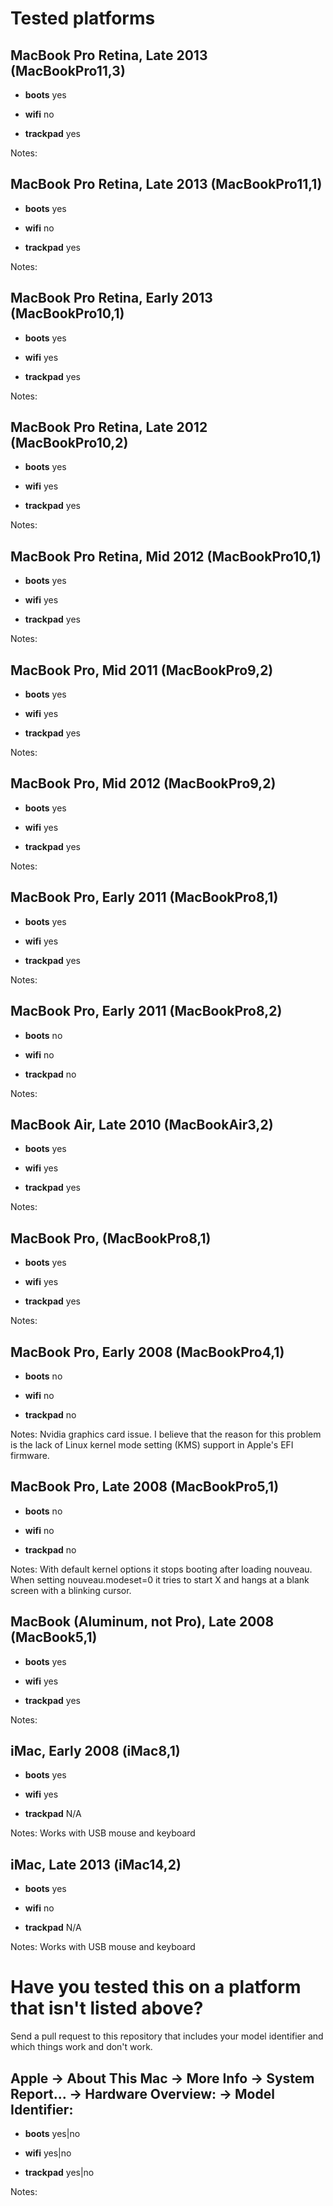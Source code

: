 # Tested platforms

## MacBook Pro Retina, Late 2013 (MacBookPro11,3)

* **boots** yes

* **wifi** no

* **trackpad** yes

Notes: 

## MacBook Pro Retina, Late 2013 (MacBookPro11,1)

* **boots** yes

* **wifi** no

* **trackpad** yes

Notes:

## MacBook Pro Retina, Early 2013 (MacBookPro10,1)

* **boots** yes

* **wifi** yes

* **trackpad** yes

Notes: 

## MacBook Pro Retina, Late 2012 (MacBookPro10,2)

* **boots** yes

* **wifi** yes

* **trackpad** yes

Notes: 

## MacBook Pro Retina, Mid 2012 (MacBookPro10,1)

* **boots** yes

* **wifi** yes

* **trackpad** yes

Notes: 

## MacBook Pro, Mid 2011 (MacBookPro9,2)

* **boots** yes

* **wifi** yes

* **trackpad** yes

Notes: 

## MacBook Pro, Mid 2012 (MacBookPro9,2)

* **boots** yes

* **wifi** yes

* **trackpad** yes

Notes: 

## MacBook Pro, Early 2011 (MacBookPro8,1)

* **boots** yes

* **wifi** yes

* **trackpad** yes

Notes:

## MacBook Pro, Early 2011 (MacBookPro8,2)

* **boots** no

* **wifi** no

* **trackpad** no

Notes:

## MacBook Air, Late 2010 (MacBookAir3,2)

* **boots** yes

* **wifi** yes

* **trackpad** yes

Notes:

## MacBook Pro, (MacBookPro8,1)

* **boots** yes

* **wifi** yes

* **trackpad** yes

Notes:

## MacBook Pro, Early 2008 (MacBookPro4,1)

* **boots** no

* **wifi** no

* **trackpad** no

Notes: Nvidia graphics card issue. I believe that the reason for this problem is the lack of Linux kernel mode setting (KMS) support in Apple's EFI firmware.

## MacBook Pro, Late 2008 (MacBookPro5,1)

* **boots** no

* **wifi** no

* **trackpad** no

Notes: With default kernel options it stops booting after loading nouveau. When setting nouveau.modeset=0 it tries to start X and hangs at a blank screen with
a blinking cursor.

## MacBook (Aluminum, not Pro), Late 2008 (MacBook5,1)

* **boots** yes

* **wifi** yes

* **trackpad** yes

Notes:

## iMac, Early 2008 (iMac8,1)

* **boots** yes

* **wifi** yes

* **trackpad** N/A

Notes: Works with USB mouse and keyboard

## iMac, Late 2013 (iMac14,2)

* **boots** yes

* **wifi** no

* **trackpad** N/A

Notes: Works with USB mouse and keyboard

# Have you tested this on a platform that isn't listed above?

Send a pull request to this repository that includes your model identifier and which things work and don't work.


## Apple -> About This Mac -> More Info -> System Report... -> Hardware Overview: -> Model Identifier:

* **boots** yes|no

* **wifi** yes|no

* **trackpad** yes|no

Notes: 

